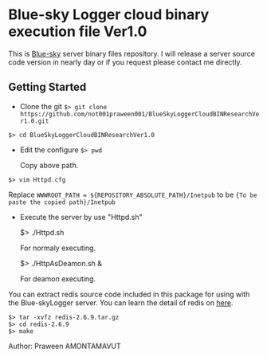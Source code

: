 Blue-sky Logger cloud binary execution file Ver1.0
===================================================
This is [Blue-sky](http://www.bluesky-cps.org) server binary files repository. I will release a server source code version in nearly day or if you request please contact me directly. 

Getting Started
---------------
* Clone the git
 `$> git clone https://github.com/not001praween001/BlueSkyLoggerCloudBINResearchVer1.0.git`

 `$> cd BlueSkyLoggerCloudBINResearchVer1.0`
 
* Edit the configure
 `$> pwd`

  Copy above path. 
  
 `$> vim Httpd.cfg`
 
  Replace `WWWROOT_PATH = ${REPOSITORY_ABSOLUTE_PATH}/Inetpub` to be `{To be paste the copied path}/Inetpub`
  
* Execute the server by use "Httpd.sh"

	$> ./Httpd.sh
	
	For normaly executing.
	
	$> ./HttpAsDeamon.sh &
	
	For deamon executing.

You can extract redis source code included in this package for using with the Blue-skyLogger server. You can learn the detail of redis on [here](http://redis.io/). 
	
	$> tar -xvfz redis-2.6.9.tar.gz
	$> cd redis-2.6.9
	$> make


Author: Praween AMONTAMAVUT
